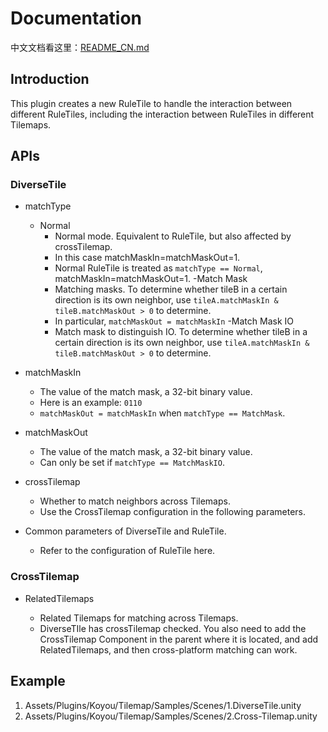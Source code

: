 ﻿# Documentation

中文文档看这里：[README_CN.md](README_CN.md)

## Introduction

This plugin creates a new RuleTile to handle the interaction between different RuleTiles, including the interaction between RuleTiles in different Tilemaps.

## APIs

### DiverseTile

- matchType
    - Normal
        - Normal mode. Equivalent to RuleTile, but also affected by crossTilemap.
        - In this case matchMaskIn=matchMaskOut=1.
        - Normal RuleTile is treated as `matchType == Normal`, matchMaskIn=matchMaskOut=1.
          -Match Mask
        - Matching masks. To determine whether tileB in a certain direction is its own neighbor, use `tileA.matchMaskIn & tileB.matchMaskOut > 0` to determine.
        - In particular, `matchMaskOut = matchMaskIn`
          -Match Mask IO
        - Match mask to distinguish IO. To determine whether tileB in a certain direction is its own neighbor, use `tileA.matchMaskIn & tileB.matchMaskOut > 0` to determine.
- matchMaskIn
    - The value of the match mask, a 32-bit binary value.
    - Here is an example: `0110`
    - `matchMaskOut = matchMaskIn` when `matchType == MatchMask`.
- matchMaskOut
    - The value of the match mask, a 32-bit binary value.
    - Can only be set if `matchType == MatchMaskIO`.
- crossTilemap
    - Whether to match neighbors across Tilemaps.
    - Use the CrossTilemap configuration in the following parameters.

- Common parameters of DiverseTile and RuleTile.

    - Refer to the configuration of RuleTile here.

### CrossTilemap

- RelatedTilemaps

    - Related Tilemaps for matching across Tilemaps.
    - DiverseTIle has crossTilemap checked. You also need to add the CrossTilemap Component in the parent where it is located, and add RelatedTilemaps, and then cross-platform matching can work.

## Example

1. Assets/Plugins/Koyou/Tilemap/Samples/Scenes/1.DiverseTile.unity
2. Assets/Plugins/Koyou/Tilemap/Samples/Scenes/2.Cross-Tilemap.unity